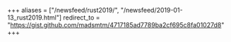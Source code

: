 +++
aliases = ["/newsfeed/rust2019/", "/newsfeed/2019-01-13_rust2019.html"]
redirect_to = "https://gist.github.com/madsmtm/4717185ad7789ba2cf695c8fa01027d8"
+++
